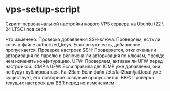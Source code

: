 # vps-setup-script
Скрипт первоначальной настройки нового VPS сервера на Ubuntu (22 \ 24 LTSC) под себя

Что изменено:
Проверка добавления SSH-ключа: Проверяем, есть ли ключ в файле authorized_keys. Если он уже есть, добавление пропускается.
Проверка настроек SSH: Проверяется, отключена ли авторизация по паролю и включена ли авторизация по ключам, прежде чем изменять конфигурацию.
UFW: Проверяем, активен ли UFW перед настройкой.
ICMP в UFW: Если правила для ICMP уже добавлены, они не будут дублироваться.
Fail2Ban: Если файл /etc/fail2ban/jail.local уже существует, его повторное создание пропускается.
BBR: Проверка текущих настроек для BBR перед их изменением.
